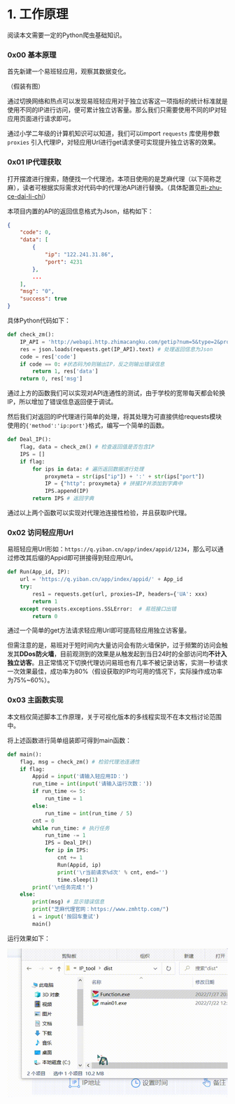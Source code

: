 # 1. 工作原理

阅读本文需要一定的Python爬虫基础知识。

### 0x00 基本原理

首先新建一个易班轻应用，观察其数据变化。

（假装有图）

通过切换网络和热点可以发现易班轻应用对于独立访客这一项指标的统计标准就是使用不同的IP进行访问，便可累计独立访客量。那么我们只需要使用不同的IP对轻应用页面进行请求即可。

通过小学二年级的计算机知识可以知道，我们可以import `requests` 库使用参数 `proxies` 引入代理IP，对轻应用Url进行get请求便可实现提升独立访客的效果。

### 0x01 IP代理获取

打开摆渡进行搜索，随便找一个代理池，本项目使用的是芝麻代理（以下简称芝麻），读者可根据实际需求对代码中的代理池API进行替换。（具体配置见[#i-zhu-ce-dai-li-chi](../2-using.md#i-zhu-ce-dai-li-chi "mention")）

本项目内置的API的返回信息格式为Json，结构如下：

```json
{
	"code": 0,
	"data": [
		{
			"ip": "122.241.31.86",
			"port": 4231
		},
		...
	],
	"msg": "0",
	"success": true
}
```

具体Python代码如下：

```python
def check_zm():
	IP_API = 'http://webapi.http.zhimacangku.com/getip?num=5&type=2&pro=&city=0&yys=0&port=1&pack=234772&ts=0&ys=0&cs=0&lb=4&sb=0&pb=4&mr=1&regions='
	res = json.loads(requests.get(IP_API).text) # 处理返回信息为Json
	code = res['code'] 
	if code == 0: #状态码为0则输出IP，反之则输出错误信息
		return 1, res['data']
	return 0, res['msg']
```

通过上方的函数我们可以实现对API连通性的测试，由于学校的宽带每天都会轮换IP，所以增加了错误信息返回便于调试。

然后我们对返回的IP代理进行简单的处理，将其处理为可直接供给requests模块使用的`{'method':'ip:port'}`格式，编写一个简单的函数。

```python
def Deal_IP():
	flag, data = check_zm() # 检查返回值是否包含IP
	IPS = []
	if flag:
		for ips in data: # 遍历返回数据进行处理
			proxymeta = str(ips["ip"]) + ':' + str(ips["port"])
			IP = {"http": proxymeta} # 拼接IP并添加到字典中 
			IPS.append(IP) 
		return IPS # 返回字典​
```

通过以上两个函数可以实现对代理池连接性检验，并且获取IP代理。

### 0x02 访问轻应用Url

易班轻应用Url形如：`https://q.yiban.cn/app/index/appid/1234`，那么可以通过修改其后缀的Appid即可拼接得到轻应用Url。

```python
def Run(App_id, IP):
	url = 'https://q.yiban.cn/app/index/appid/' + App_id
	try:
		res1 = requests.get(url, proxies=IP, headers={'UA': xxx)
		return 1
	except requests.exceptions.SSLError:  # 易班接口出错
		return 0
```

通过一个简单的get方法请求轻应用Url即可提高轻应用独立访客量。

但需注意的是，易班对于短时间内大量访问会有防火墙保护，过于频繁的访问会触发其**DDos防火墙**，目前观测到的效果是从触发起到当日24时的全部访问均**不计入独立访客**。且正常情况下切换代理访问易班也有几率不被记录访客，实测一秒请求一次效果最佳，成功率为80%（假设获取的IP均可用的情况下，实际操作成功率为75%\~60%）。

### 0x03 主函数实现

本文档仅简述脚本工作原理，关于可视化版本的多线程实现不在本文档讨论范围中。

将上述函数进行简单组装即可得到main函数：

```python
def main():
	flag, msg = check_zm() # 检验代理池连通性
	if flag:
		Appid = input('请输入轻应用ID：')
		run_time = int(input('请输入运行次数：'))
		if run_time <= 5:
			run_time = 1
		else:
			run_time = int(run_time / 5)
		cnt = 0
		while run_time: # 执行任务
			run_time -= 1
			IPS = Deal_IP()
			for ip in IPS:
				cnt += 1
				Run(Appid, ip)
				print('\r当前请求%d次' % cnt, end='')
				time.sleep(1)
		print('\n任务完成！')
	else:
		print(msg) # 显示错误信息
		print("芝麻代理官网：https://www.zmhttp.com/")
		i = input('按回车重试')
		main()
```

运行效果如下：

![运行示例](<../.gitbook/assets/Action 2022-7-27 20-40-40.gif>)
